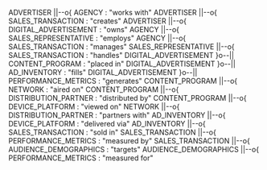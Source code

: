   ADVERTISER ||--o{ AGENCY : "works with"
  ADVERTISER ||--o{ SALES_TRANSACTION : "creates"
  ADVERTISER ||--o{ DIGITAL_ADVERTISEMENT : "owns"
  AGENCY ||--o{ SALES_REPRESENTATIVE : "employs"
  AGENCY ||--o{ SALES_TRANSACTION : "manages"
  SALES_REPRESENTATIVE ||--o{ SALES_TRANSACTION : "handles"
  DIGITAL_ADVERTISEMENT }o--|| CONTENT_PROGRAM : "placed in"
  DIGITAL_ADVERTISEMENT }o--|| AD_INVENTORY : "fills"
  DIGITAL_ADVERTISEMENT }o--|| PERFORMANCE_METRICS : "generates"
  CONTENT_PROGRAM ||--o{ NETWORK : "aired on"
  CONTENT_PROGRAM ||--o{ DISTRIBUTION_PARTNER : "distributed by"
  CONTENT_PROGRAM ||--o{ DEVICE_PLATFORM : "viewed on"
  NETWORK ||--o{ DISTRIBUTION_PARTNER : "partners with"
  AD_INVENTORY ||--o{ DEVICE_PLATFORM : "delivered via"
  AD_INVENTORY ||--o{ SALES_TRANSACTION : "sold in"
  SALES_TRANSACTION ||--o{ PERFORMANCE_METRICS : "measured by"
  SALES_TRANSACTION ||--o{ AUDIENCE_DEMOGRAPHICS : "targets"
  AUDIENCE_DEMOGRAPHICS ||--o{ PERFORMANCE_METRICS : "measured for"
